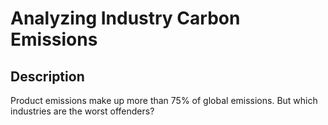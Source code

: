 # Analyzing Industry Carbon Emissions
## Description 
Product emissions make up more than 75% of global emissions. But which industries are the worst offenders?


